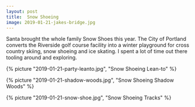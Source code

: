 ```yaml
---
layout: post
title:  Snow Shoeing
image: 2019-01-21-jakes-bridge.jpg
---
```


Santa brought the whole family Snow Shoes this year. The City of Portland converts the Riverside golf course facility 
into a winter playground for cross country skiing, snow shoeing and ice skating. I spent a lot of time out there tooling
around and exploring.  
 

<!--more-->
  
  {% picture "2019-01-21-party-leanto.jpg", "Snow Shoeing Lean-to"  %}
  
  {% picture "2019-01-21-shadow-woods.jpg", "Snow Shoeing Shadow Woods"  %}
  
  {% picture "2019-01-21-snow-shoe.jpg", "Snow Shoeing Tracks"  %}    
  
